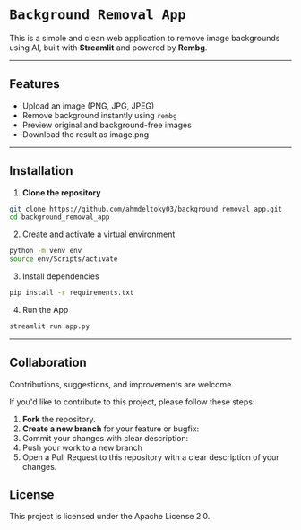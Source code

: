 # `Background Removal App`

This is a simple and clean web application to remove image backgrounds using AI, built with **Streamlit** and powered by **Rembg**.

---

## Features

- Upload an image (PNG, JPG, JPEG)
- Remove background instantly using `rembg`
- Preview original and background-free images
- Download the result as image.png

---

## Installation

1. **Clone the repository**

```bash
git clone https://github.com/ahmdeltoky03/background_removal_app.git
cd background_removal_app
```

2. Create and activate a virtual environment

```bash
python -m venv env
source env/Scripts/activate 
```

3. Install dependencies

```bash
pip install -r requirements.txt
```

4. Run the App
```bash
streamlit run app.py
```


---
## Collaboration

Contributions, suggestions, and improvements are welcome.

If you'd like to contribute to this project, please follow these steps:
1. **Fork** the repository.
2. **Create a new branch** for your feature or bugfix:
3. Commit your changes with clear description:
4. Push your work to a new branch
5. Open a Pull Request to this repository with a clear description of your changes.



## License

This project is licensed under the Apache License 2.0.

